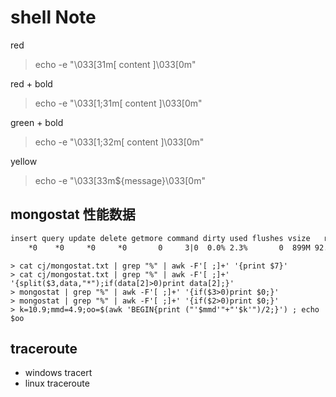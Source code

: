 # shell Note

red
> echo -e "\033[31m[ content ]\033[0m"

red + bold
> echo -e "\033[1;31m[ content ]\033[0m"

green + bold
> echo -e "\033[1;32m[ content ]\033[0m"

yellow
> echo -e "\033[33m${message}\033[0m"

## mongostat 性能数据

```txt
insert query update delete getmore command dirty used flushes vsize   res qrw arw net_in net_out conn                time
    *0    *0     *0     *0       0     3|0  0.0% 2.3%       0  899M 92.0M 0|0 1|0   269b   59.0k    2 Oct 12 10:56:02.318
```

```shell
> cat cj/mongostat.txt | grep "%" | awk -F'[ ;]+' '{print $7}'
> cat cj/mongostat.txt | grep "%" | awk -F'[ ;]+' '{split($3,data,"*");if(data[2]>0)print data[2];}'
> mongostat | grep "%" | awk -F'[ ;]+' '{if($3>0)print $0;}'
> mongostat | grep "%" | awk -F'[ ;]+' '{if($2>0)print $0;}'
> k=10.9;mmd=4.9;oo=$(awk 'BEGIN{print ("'$mmd'"+"'$k'")/2;}') ; echo $oo

```

## traceroute

- windows tracert
- linux traceroute